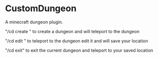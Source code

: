 # CustomDungeon
A minecraft dungeon plugin.

"/cd create <DungeonName>" to create a dungeon and will teleport to the dungeon
  
"/cd edit <DungeonName>" to teleport to the dungeon edit it and will save your location
  
"/cd exit" to exit the current dungeon and teleport to your saved location
